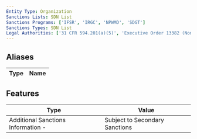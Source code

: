```yaml
---
Entity Type: Organization
Sanctions Lists: SDN List
Sanctions Programs: ['IFSR', 'IRGC', 'NPWMD', 'SDGT']
Sanctions Types: SDN List
Legal Authorities: ['31 CFR 594.201(a)(5)', 'Executive Order 13382 (Non-proliferation)']
---
```


## Aliases
| Type  | Name      | 
|-------|-----------|

## Features
| Type  | Value      |
|-------|------------|
| Additional Sanctions Information - | Subject to Secondary Sanctions |
